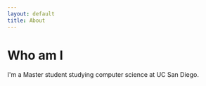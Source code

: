 ```yaml
---
layout: default
title: About
---
```


Who am I
======

I'm a Master student studying computer science at UC San Diego.
